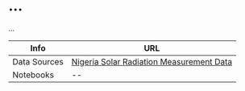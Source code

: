# ...
...

Info | URL
--- | ---
Data Sources | [Nigeria Solar Radiation Measurement Data](https://energydata.info/dataset/nigeria-solar-radiation-measurement-data)
Notebooks | --

	
